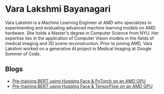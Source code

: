 <head>
  <meta charset="UTF-8">
  <meta name="description" content="Vara Lakshmi Bayanagari">
  <meta name="keywords" content="AMD GPU, MI300, MI250, ROCm, blog, contributor, blog author">
</head>

# Vara Lakshmi Bayanagari

Vara Lakshmi is a Machine Learning Engineer at AMD who specializes in experimenting and evaluating
advanced machine learning models on AMD hardware. She holds a Master's degree in Computer
Science from NYU. Her expertise lies in the application of Computer Vision models in the fields of
medical imaging and 3D scene reconstruction. Prior to joining AMD, Vara Lakshmi worked on a
generative AI project in Medical Imaging at Google Summer of Code.


## Blogs

* [Pre-training BERT using Hugging Face & PyTorch on an AMD GPU](../artificial-intelligence/bert-hg-pytorch/README.md)
* [Pre-training BERT using Hugging Face & TensorFlow on an AMD GPU](../artificial-intelligence/bert-hg-tf/README.md)
